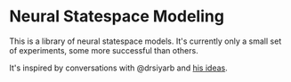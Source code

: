 # Neural Statespace Modeling

This is a library of neural statespace models. It's currently only a small set of experiments, some more successful than others.

It's inspired by conversations with @drsiyarb and [his ideas](https://github.com/drsiyarb/NDCA).
